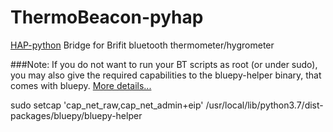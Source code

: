 # ThermoBeacon-pyhap



[HAP-python](https://github.com/ikalchev/HAP-python) Bridge for Brifit bluetooth thermometer/hygrometer


###Note:
If you do not want to run your BT scripts as root (or under sudo), you may also give the required capabilities to the bluepy-helper binary, that comes with bluepy. [More details...](https://unix.stackexchange.com/questions/96106/bluetooth-le-scan-as-non-root/182559#182559)

sudo setcap 'cap_net_raw,cap_net_admin+eip' /usr/local/lib/python3.7/dist-packages/bluepy/bluepy-helper



 
